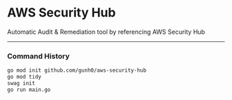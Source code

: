 # AWS Security Hub

Automatic Audit &amp; Remediation tool by referencing AWS Security Hub

---

### Command History

```bash
go mod init github.com/gunh0/aws-security-hub
go mod tidy
swag init
go run main.go
```
